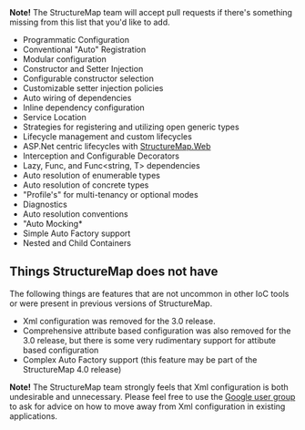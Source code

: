 <!--Title: Features-->
<!--Url: features-->


<div class="alert alert-info" role="alert"><strong>Note!</strong> The StructureMap team will accept pull requests if there's something missing from this list that you'd like to add.
</div>


* Programmatic Configuration
* Conventional "Auto" Registration
* Modular configuration
* Constructor and Setter Injection
* Configurable constructor selection
* Customizable setter injection policies
* Auto wiring of dependencies
* Inline dependency configuration
* Service Location
* Strategies for registering and utilizing open generic types
* Lifecycle management and custom lifecycles
* ASP.Net centric lifecycles with [StructureMap.Web](https://www.nuget.org/packages/structuremap.web/)
* Interception and Configurable Decorators
* Lazy<T>, Func<T>, and Func<string, T> dependencies
* Auto resolution of enumerable types
* Auto resolution of concrete types
* "Profile's" for multi-tenancy or optional modes
* Diagnostics
* Auto resolution conventions
* "Auto Mocking*
* Simple Auto Factory support
* Nested and Child Containers


## Things StructureMap does not have

The following things are features that are not uncommon in other IoC tools or were present in previous versions of StructureMap.


* Xml configuration was removed for the 3.0 release. 
* Comprehensive attribute based configuration was also removed for the 3.0 release, but there is some very rudimentary support for attibute based
  configuration
* Complex Auto Factory support (this feature may be part of the StructureMap 4.0 release)

<div class="alert alert-info" role="alert"><strong>Note!</strong> The StructureMap team strongly feels that Xml configuration is both undesirable and unnecessary. Please feel free to use the <a href="https://groups.google.com/forum/#!forum/structuremap-users">Google user group</a> to ask for advice on how to move away from Xml configuration in existing applications.
</div>

